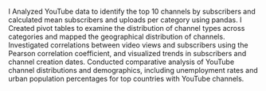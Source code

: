 I Analyzed YouTube data to identify the top 10 channels by subscribers and calculated mean subscribers and uploads per category using pandas.
I Created pivot tables to examine the distribution of channel types across categories and mapped the geographical distribution of channels.
Investigated correlations between video views and subscribers using the Pearson correlation coefficient, and visualized trends in subscribers and channel creation dates.
Conducted comparative analysis of YouTube channel distributions and demographics, including unemployment rates and urban population percentages for top countries with YouTube channels.
